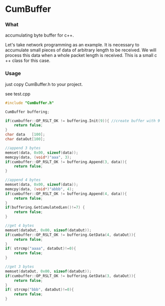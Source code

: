 # CumBuffer #

### What ###

accumulating byte buffer for c++. 

Let's take network programming as an example.
It is necessary to accumulate small pieces of data of arbitrary length to be received. We will process this data when a whole packet length is received. This is a small c ++ class for this case.

### Usage ###
just copy CumBuffer.h to your project.

see test.cpp
```cpp
#include "CumBuffer.h"

CumBuffer buffering;

if(cumbuffer::OP_RSLT_OK != buffering.Init(9)){ //create buffer with 9 bytes
    return false; 
} 
char data   [100];
char dataOut[100];

//append 3 bytes 
memset(data, 0x00, sizeof(data));
memcpy(data, (void*)"aaa", 3);
if(cumbuffer::OP_RSLT_OK != buffering.Append(3, data)){
    return false;
}

//append 4 bytes
memset(data, 0x00, sizeof(data));
memcpy(data, (void*)"abbb", 4);
if(cumbuffer::OP_RSLT_OK != buffering.Append(4, data)){
    return false;
}
if(buffering.GetCumulatedLen()!=7) {
    return false;
}

//get 4 bytes
memset(dataOut, 0x00, sizeof(dataOut));
if(cumbuffer::OP_RSLT_OK != buffering.GetData(4, dataOut)){
    return false;
}
if( strcmp("aaaa", dataOut)!=0){
    return false;
}

//get 3 bytes
memset(dataOut, 0x00, sizeof(dataOut));
if(cumbuffer::OP_RSLT_OK != buffering.GetData(3, dataOut)){
    return false;
}
if( strcmp("bbb", dataOut)!=0){
    return false;
}
```
